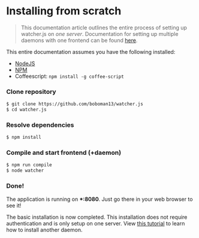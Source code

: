 # Installing from scratch

> This documentation article outlines the entire process of setting up watcher.js on *one server*. Documentation for setting up multiple daemons with one frontend can be found [here](./creating-external-daemon.md).

This entire documentation assumes you have the following installed:
* [NodeJS](http://nodejs.org/)
* [NPM](https://www.npmjs.org/)
* Coffeescript: `npm install -g coffee-script`

### Clone repository
```bash
$ git clone https://github.com/boboman13/watcher.js
$ cd watcher.js
```

### Resolve dependencies
```bash
$ npm install
```

### Compile and start frontend (+daemon)
```bash
$ npm run compile
$ node watcher
```

### Done!
The application is running on **\*:8080**. Just go there in your web browser to see it!

The basic installation is now completed. This installation does not require authentication and is only setup on one server. View [this tutorial](./creating-external-daemon.md) to learn how to install another daemon.